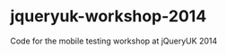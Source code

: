 jqueryuk-workshop-2014
======================

Code for the mobile testing workshop at jQueryUK 2014
